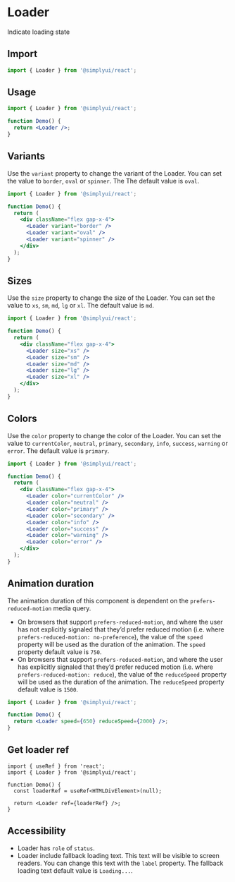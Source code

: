 # Loader

Indicate loading state

## Import

```jsx
import { Loader } from '@simplyui/react';
```

## Usage

```jsx
import { Loader } from '@simplyui/react';

function Demo() {
  return <Loader />;
}
```

## Variants

Use the `variant` property to change the variant of the Loader. You can set the value to `border`, `oval` or `spinner`. The The default value is `oval`.

```jsx
import { Loader } from '@simplyui/react';

function Demo() {
  return (
    <div className="flex gap-x-4">
      <Loader variant="border" />
      <Loader variant="oval" />
      <Loader variant="spinner" />
    </div>
  );
}
```

## Sizes

Use the `size` property to change the size of the Loader. You can set the value to `xs`, `sm`, `md`, `lg` or `xl`. The default value is `md`.

```jsx
import { Loader } from '@simplyui/react';

function Demo() {
  return (
    <div className="flex gap-x-4">
      <Loader size="xs" />
      <Loader size="sm" />
      <Loader size="md" />
      <Loader size="lg" />
      <Loader size="xl" />
    </div>
  );
}
```

## Colors

Use the `color` property to change the color of the Loader. You can set the value to `currentColor`, `neutral`, `primary`, `secondary`, `info`, `success`, `warning` or `error`. The default value is `primary`.

```jsx
import { Loader } from '@simplyui/react';

function Demo() {
  return (
    <div className="flex gap-x-4">
      <Loader color="currentColor" />
      <Loader color="neutral" />
      <Loader color="primary" />
      <Loader color="secondary" />
      <Loader color="info" />
      <Loader color="success" />
      <Loader color="warning" />
      <Loader color="error" />
    </div>
  );
}
```

## Animation duration

The animation duration of this component is dependent on the `prefers-reduced-motion` media query.

- On browsers that support `prefers-reduced-motion`, and where the user has not explicitly signaled that they’d prefer reduced motion (i.e. where `prefers-reduced-motion: no-preference`), the value of the `speed` property will be used as the duration of the animation. The `speed` property default value is `750`.
- On browsers that support `prefers-reduced-motion`, and where the user has explicitly signaled that they’d prefer reduced motion (i.e. where `prefers-reduced-motion: reduce`), the value of the `reduceSpeed` property will be used as the duration of the animation. The `reduceSpeed` property default value is `1500`.

```jsx
import { Loader } from '@simplyui/react';

function Demo() {
  return <Loader speed={650} reduceSpeed={2000} />;
}
```

## Get loader ref

```tsx
import { useRef } from 'react';
import { Loader } from '@simplyui/react';

function Demo() {
  const loaderRef = useRef<HTMLDivElement>(null);

  return <Loader ref={loaderRef} />;
}
```

## Accessibility

- Loader has `role` of `status`.
- Loader include fallback loading text. This text will be visible to screen readers. You can change this text with the `label` property. The fallback loading text default value is `Loading...`.
